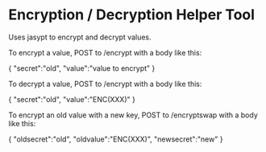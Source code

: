 Encryption / Decryption Helper Tool
====================================
Uses jasypt to encrypt and decrypt values.

To encrypt a value, POST to /encrypt with a body like this:

{
"secret":"old",
"value":"value to encrypt"
}

To decrypt a value, POST to /encrypt with a body like this:

{
"secret":"old",
"value":"ENC(XXX)"
}

To encrypt an old value with a new key, POST to /encryptswap with a body like this:

{
"oldsecret":"old",
"oldvalue":"ENC(XXX)",
"newsecret":"new"
}
